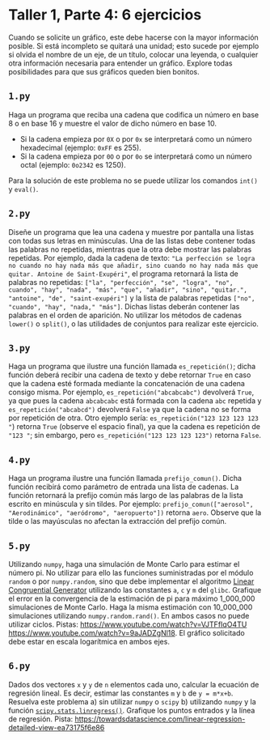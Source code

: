 # Taller 1, Parte 4: 6 ejercicios

Cuando se solicite un gráfico, este debe hacerse con la mayor información posible. Si está incompleto se quitará una unidad; esto sucede por ejemplo si olvida el nombre de un eje, de un título, colocar una leyenda, o cualquier otra información necesaria para entender un gráfico. Explore todas posibilidades para que sus gráficos queden bien bonitos.

## `1.py`
Haga un programa que reciba una cadena que codifica un número en base 8 o en base 16 y muestre el valor de dicho número en base 10.
   * Si la cadena empieza por `0X` o por `0x` se interpretará como un número hexadecimal (ejemplo: `0xFF` es 255).
   * Si la cadena empieza por `0O` o por `0o` se interpretará como un número octal (ejemplo: `0o2342` es 1250).

Para la solución de este problema no se puede utilizar los comandos `int()` y `eval()`.

## `2.py`
Diseñe un programa que lea una cadena y muestre por pantalla una listas con todas sus letras en minúsculas. Una de las listas debe contener todas las palabras no repetidas, mientras que la otra debe mostrar las palabras repetidas. Por ejemplo, dada la cadena de texto: `"La perfección se logra no cuando no hay nada más que añadir, sino cuando no hay nada más que quitar. Antoine de Saint-Exupéri"`, el programa retornará la lista de palabras no repetidas: `["la", "perfección", "se", "logra", "no", cuando", "hay", "nada", "más", "que", "añadir", "sino", "quitar.", "antoine", "de", "saint-exupéri"]` y la lista de palabras repetidas `["no", "cuando", "hay", "nada," "más"]`. Dichas listas deberán contener las palabras en el orden de aparición. No utilizar los métodos de cadenas `lower()` o `split()`, o las utilidades de conjuntos para realizar este ejercicio.

## `3.py`
Haga un programa que ilustre una función llamada `es_repetición()`; dicha función deberá recibir una cadena de texto y debe retornar `True` en caso que la cadena esté formada mediante la concatenación de una cadena consigo misma. Por ejemplo, `es_repetición("abcabcabc")` devolverá `True`, ya que pues la cadena `abcabcabc` está formada con la cadena `abc` repetida y `es_repetición("abcabcd")` devolverá `False` ya que la cadena no se forma por repetición de otra. Otro ejemplo sería: `es_repetición("123 123 123 123 "`) retorna `True` (observe el espacio final), ya que la cadena es repetición de `"123 "`; sin embargo, pero `es_repetición("123 123 123 123")` retorna `False`.

## `4.py`
Haga un programa ilustre una función llamada `prefijo_comun()`. Dicha función recibirá como parámetro de entrada una lista de cadenas. La función retornará la prefijo común más largo de las palabras de la lista escrito en minúscula y sin tildes. Por ejemplo: `prefijo_comun(["aerosol", "Aerodinámico", "aeródromo", "aeropuerto"])` retorna `aero`. Observe que la tilde o las mayúsculas no afectan la extracción del prefijo común.

## `5.py`
Utilizando `numpy`, haga una simulación de Monte Carlo para estimar el número pi. No utilizar para ello las funciones suministradas por el módulo `random` o por `numpy.random`, sino que debe implementar el algoritmo [Linear Congruential Generator](https://en.wikipedia.org/wiki/Linear_congruential_generator) utilizando las constantes `a`, `c` y `m` del `glibc`. Grafique el error en la convergencia de la estimación de pi para máximo 1_000_000 simulaciones de Monte Carlo. Haga la misma estimación con 10_000_000 simulaciones utilizando `numpy.random.rand()`. En ambos casos no puede utilizar ciclos. Pistas: https://www.youtube.com/watch?v=VJTFfIqO4TU https://www.youtube.com/watch?v=9aJADZgNl18. El gráfico solicitado debe estar en escala logarítmica en ambos ejes.

## `6.py`
Dados dos vectores `x` y `y` de `n` elementos cada uno, calcular la ecuación de regresión lineal. Es decir, estimar las constantes `m` y `b` de `y = m*x+b`. Resuelva este problema a) sin utilizar `numpy` o `scipy` b) utilizando `numpy` y la función [`scipy.stats.linregress()`](https://docs.scipy.org/doc/scipy-0.14.0/reference/generated/scipy.stats.linregress.html). Grafique los puntos entrados y la línea de regresión. Pista: https://towardsdatascience.com/linear-regression-detailed-view-ea73175f6e86




